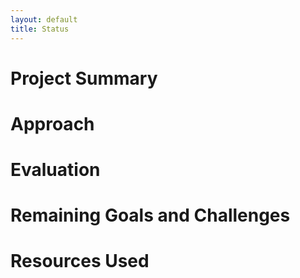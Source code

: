 ```yaml
--- 
layout: default
title: Status
---
```


# Project Summary

# Approach

# Evaluation

# Remaining Goals and Challenges

# Resources Used

